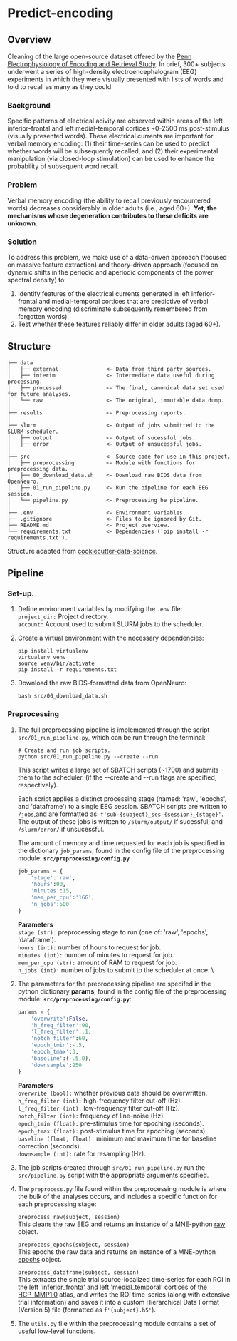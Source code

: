 # Predict-encoding
## Overview 
Cleaning of the large open-source dataset offered by the [Penn Electrophysiology of Encoding and Retrieval Study](PEERhttps://openneuro.org/datasets/ds004395/versions/2.0.0). In brief, 300+ subjects underwent a series of high-density electroencephalogram (EEG) experiments in which they were visually presented with lists of words and told to recall as many as they could.

### Background
Specific patterns of electrical acivity are observed within areas of the left inferior-frontal and left medial-temporal cortices ~0-2500 ms post-stimulus (visually presented words). These electrical currents are important for verbal memory encoding: (1) their time-series can be used to predict whether words will be subsequently recalled, and (2) their experimental manipulation (via closed-loop stimulation) can be used to enhance the probability of subsequent word recall.

### Problem
Verbal memory encoding (the ability to recall previously encountered words) decreases considerably in older adults (i.e., aged 60+). **Yet, the mechanisms whose degeneration contributes to these deficits are unknown**.

### Solution
To address this problem, we make use of a data-driven approach (focused on massive feature extraction) and theory-driven approach (focused on dynamic shifts in the periodic and aperiodic components of the power spectral density) to:
1. Identify features of the electrical currents generated in left inferior-frontal and medial-temporal cortices that are predictive of verbal memory encoding (discriminate subsequently remembered from forgotten words).
2. Test whether these features reliably differ in older adults (aged 60+).


## Structure
```
├── data 
│   ├── external               <- Data from third party sources.
│   ├── interim                <- Intermediate data useful during processing.
│   ├── processed              <- The final, canonical data set used for future analyses.
│   └── raw                    <- The original, immutable data dump. 
│
├── results                    <- Preprocessing reports.
│
├── slurm                      <- Output of jobs submitted to the SLURM scheduler.
│   ├── output                 <- Output of sucessful jobs.
│   ├── error                  <- Output of unsucessful jobs.
│
├── src                        <- Source code for use in this project.
│   ├── preprocessing          <- Module with functions for preprocessing data.
│   ├── 00_download_data.sh    <- Download raw BIDS data from OpenNeuro.
│   ├── 01_run_pipeline.py     <- Run the pipeline for each EEG session.
│   └── pipeline.py            <- Preprocessing he pipeline.
│
├── .env                       <- Environment variables.
├── .gitignore                 <- Files to be ignored by Git.
├── README.md                  <- Project overview.
└── requirements.txt           <- Dependencies ('pip install -r requirements.txt').
```
Structure adapted from [cookiecutter-data-science](https://drivendata.github.io/cookiecutter-data-science/).

## Pipeline

### Set-up.

1. Define environment variables by modifying the `.env` file: \
	`project_dir:` Project directory. \
	`account:` Account used to submit SLURM jobs to the scheduler.


2. Create a virtual environment with the necessary dependencies:
	```shell
	pip install virtualenv
	virtualenv venv
	source venv/bin/activate
	pip install -r requirements.txt
	```

3. Download the raw BIDS-formatted data from OpenNeuro:
	```shell
	bash src/00_download_data.sh
	```

### Preprocessing

1. The full preprocessing pipeline is implemented through the script `src/01_run_pipeline.py`, which can be run through the terminal:
	```shell
	# Create and run job scripts.
	python src/01_run_pipeline.py --create --run
	```
	This script writes a large set of SBATCH scripts (~1700) and submits them to the scheduler. (if the --create and --run flags are specified, respectively). 
	
	Each script applies a distinct processing stage (named: 'raw', 'epochs', and 'dataframe') to a single EEG session. SBATCH scripts are written to `/jobs`,and are formatted as: `f'sub-{subject}_ses-{session}_{stage}'`. The output of these jobs is written to `/slurm/output/` if sucessful, and `/slurm/error/` if unsucessful. 
	
	The amount of memory and time requested for each job is specified in the dictionary `job_params`, found in the config file of the preprocessing module: **`src/preprocessing/config.py`**
	```python
	job_params = {
		'stage':'raw',
		'hours':00,
		'minutes':15,
		'mem_per_cpu':'16G',
		'n_jobs':500
	}
	```
	**Parameters** \
	`stage (str):` preprocessing stage to run (one of: 'raw', 'epochs', 'dataframe'). \
	`hours (int):` number of hours to request for job. \
	`minutes (int):` number of minutes to request for job. \
	`mem_per_cpu (str):` amount of RAM to request for job. \
	`n_jobs (int):` number of jobs to submit to the scheduler at once. \

2. The parameters for the preprocessing pipeline are specifed in the python dictionary **params**, found in the config file of the preprocessing module: **`src/preprocessing/config.py`**:

	```python
	params = {
		'overwrite':False,
		'h_freq_filter':90,
		'l_freq_filter':.1,
		'notch_filter':60,
		'epoch_tmin':-.5,
		'epoch_tmax':3,
		'baseline':(-.5,0),
		'downsample':250
	}
	```
	**Parameters** \
	`overwrite (bool):` whether previous data should be overwritten. \
	`h_freq_filter (int):` high-frequency filter cut-off (Hz). \
	`l_freq_filter (int):` low-frequency filter cut-off (Hz). \
	`notch_filter (int):` frequency of line-noise (Hz). \
	`epoch_tmin (float):` pre-stimulus time for epoching (seconds). \
	`epoch_tmax (float):` post-stimulus time for epoching (seconds). \
	`baseline (float, float):` minimum and maximum time for baseline correction (seconds). \
	`downsample (int):` rate for resampling (Hz).

2. The job scripts created through `src/01_run_pipeline.py` run the `src/pipeline.py` script with the appropriate arguments specified.

3. The `preprocess.py` file found within the preprocessing module is where the bulk of the analyses occurs, and includes a specific function for each preprocessing stage:

	`preprocess_raw(subject, session)` \
	This cleans the raw EEG and returns an instance of a MNE-python [raw](https://mne.tools/stable/generated/mne.io.Raw.html) object.

	`preprocess_epochs(subject, session)` \
	This epochs the raw data and returns an instance of a MNE-python [epochs](https://mne.tools/stable/generated/mne.Epochs.html) object.

	`preprocess_dataframe(subject, session)` \
	This extracts the single trial source-localized time-series for each ROI in the left 'inferior_fronta' and left 'medial_temporal' cortices of the [HCP_MMP1.0](https://www.nature.com/articles/nature18933) atlas, and writes the ROI time-series (along with extensive trial information) and saves it into a custom Hierarchical Data Format (Version 5) file (formatted as `f'{subject}.h5'`).


4. The `utils.py` file within the preprocessing module contains a set of useful low-level functions. 
